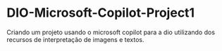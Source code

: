 # DIO-Microsoft-Copilot-Project1
Criando um projeto usando o microsoft copilot para a dio utilizando dos recursos de interpretação de imagens e textos.
